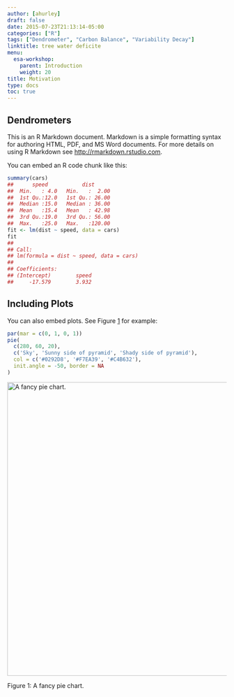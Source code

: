 ```yaml
---
author: [ahurley]
draft: false
date: 2015-07-23T21:13:14-05:00
categories: ["R"]
tags: ["Dendrometer", "Carbon Balance", "Variability Decay"]
linktitle: tree water deficite
menu:
  esa-workshop:
    parent: Introduction
    weight: 20
title: Motivation
type: docs
toc: true
---
```







## Dendrometers

This is an R Markdown document. Markdown is a simple formatting syntax for authoring HTML, PDF, and MS Word documents. For more details on using R Markdown see <http://rmarkdown.rstudio.com>.

You can embed an R code chunk like this:


```r
summary(cars)
##      speed           dist       
##  Min.   : 4.0   Min.   :  2.00  
##  1st Qu.:12.0   1st Qu.: 26.00  
##  Median :15.0   Median : 36.00  
##  Mean   :15.4   Mean   : 42.98  
##  3rd Qu.:19.0   3rd Qu.: 56.00  
##  Max.   :25.0   Max.   :120.00
fit <- lm(dist ~ speed, data = cars)
fit
## 
## Call:
## lm(formula = dist ~ speed, data = cars)
## 
## Coefficients:
## (Intercept)        speed  
##     -17.579        3.932
```

## Including Plots

You can also embed plots. See Figure <a href="#fig:pie">1</a> for example:


```r
par(mar = c(0, 1, 0, 1))
pie(
  c(280, 60, 20),
  c('Sky', 'Sunny side of pyramid', 'Shady side of pyramid'),
  col = c('#0292D8', '#F7EA39', '#C4B632'),
  init.angle = -50, border = NA
)
```

<div class="figure">
<img src="/docs-workshops/esa-workshop2020/chapter_2_files/figure-html/pie-1.png" alt="A fancy pie chart." width="672" />
<p class="caption">Figure 1: A fancy pie chart.</p>
</div>
